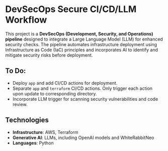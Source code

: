 # DevSecOps Secure CI/CD/LLM Workflow

This project is a **DevSecOps (Development, Security, and Operations) pipeline**
designed to integrate a Large Language Model (LLM) for enhanced security checks.
The pipeline automates infrastructure deployment using Infrastructure as Code
(IaC) principles and incorporates AI to identify and mitigate security risks
before deployment.

## To Do:
- Deploy `app` and add CI/CD actions for deployment.
- Separate `app` and `terraform` CI/CD actions. Only trigger each action upon
  update to corresponding directory.
- Incorporate LLM trigger for scanning security vulnerabilities and code review.

## Technologies
- **Infrastructure**: AWS, Terraform
- **Generative AI**: LLMs, including OpenAI models and WhiteRabbitNeo
- **Languages**: Python
